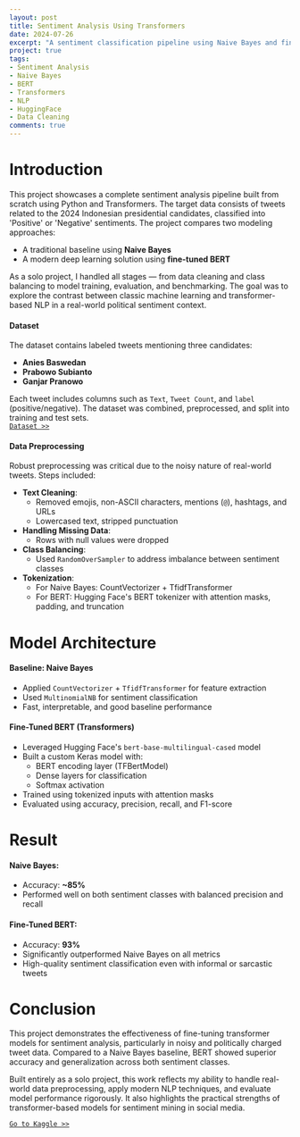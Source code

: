 ```yaml
---
layout: post
title: Sentiment Analysis Using Transformers
date: 2024-07-26
excerpt: "A sentiment classification pipeline using Naive Bayes and fine-tuned BERT on tweets from Indonesian presidential candidates"
project: true
tags:
- Sentiment Analysis
- Naive Bayes
- BERT
- Transformers
- NLP
- HuggingFace
- Data Cleaning
comments: true
---
```


# Introduction

This project showcases a complete sentiment analysis pipeline built from scratch using Python and Transformers. The target data consists of tweets related to the 2024 Indonesian presidential candidates, classified into 'Positive' or 'Negative' sentiments. The project compares two modeling approaches:

- A traditional baseline using **Naive Bayes**
- A modern deep learning solution using **fine-tuned BERT**

As a solo project, I handled all stages — from data cleaning and class balancing to model training, evaluation, and benchmarking. The goal was to explore the contrast between classic machine learning and transformer-based NLP in a real-world political sentiment context.

#### Dataset

The dataset contains labeled tweets mentioning three candidates:
- **Anies Baswedan**
- **Prabowo Subianto**
- **Ganjar Pranowo**

Each tweet includes columns such as `Text`, `Tweet Count`, and `label` (positive/negative). The dataset was combined, preprocessed, and split into training and test sets.  
[`Dataset >>`](https://www.kaggle.com/datasets/jocelyndumlao/indonesia-presidential-candidates-dataset-2024)

#### Data Preprocessing

Robust preprocessing was critical due to the noisy nature of real-world tweets. Steps included:

- **Text Cleaning**:
  - Removed emojis, non-ASCII characters, mentions (`@`), hashtags, and URLs
  - Lowercased text, stripped punctuation
- **Handling Missing Data**:
  - Rows with null values were dropped
- **Class Balancing**:
  - Used `RandomOverSampler` to address imbalance between sentiment classes
- **Tokenization**:
  - For Naive Bayes: CountVectorizer + TfidfTransformer
  - For BERT: Hugging Face's BERT tokenizer with attention masks, padding, and truncation

# Model Architecture

#### Baseline: Naive Bayes
- Applied `CountVectorizer` + `TfidfTransformer` for feature extraction
- Used `MultinomialNB` for sentiment classification
- Fast, interpretable, and good baseline performance

#### Fine-Tuned BERT (Transformers)
- Leveraged Hugging Face's `bert-base-multilingual-cased` model
- Built a custom Keras model with:
  - BERT encoding layer (TFBertModel)
  - Dense layers for classification
  - Softmax activation
- Trained using tokenized inputs with attention masks
- Evaluated using accuracy, precision, recall, and F1-score

# Result

#### Naive Bayes:
- Accuracy: **~85%**
- Performed well on both sentiment classes with balanced precision and recall

#### Fine-Tuned BERT:
- Accuracy: **93%**
- Significantly outperformed Naive Bayes on all metrics
- High-quality sentiment classification even with informal or sarcastic tweets

# Conclusion

This project demonstrates the effectiveness of fine-tuning transformer models for sentiment analysis, particularly in noisy and politically charged tweet data. Compared to a Naive Bayes baseline, BERT showed superior accuracy and generalization across both sentiment classes.

Built entirely as a solo project, this work reflects my ability to handle real-world data preprocessing, apply modern NLP techniques, and evaluate model performance rigorously. It also highlights the practical strengths of transformer-based models for sentiment mining in social media.

[`Go to Kaggle >>`](https://www.kaggle.com/code/malindaratnaduhita/sentiment-analysis-using-transformers-bert)
